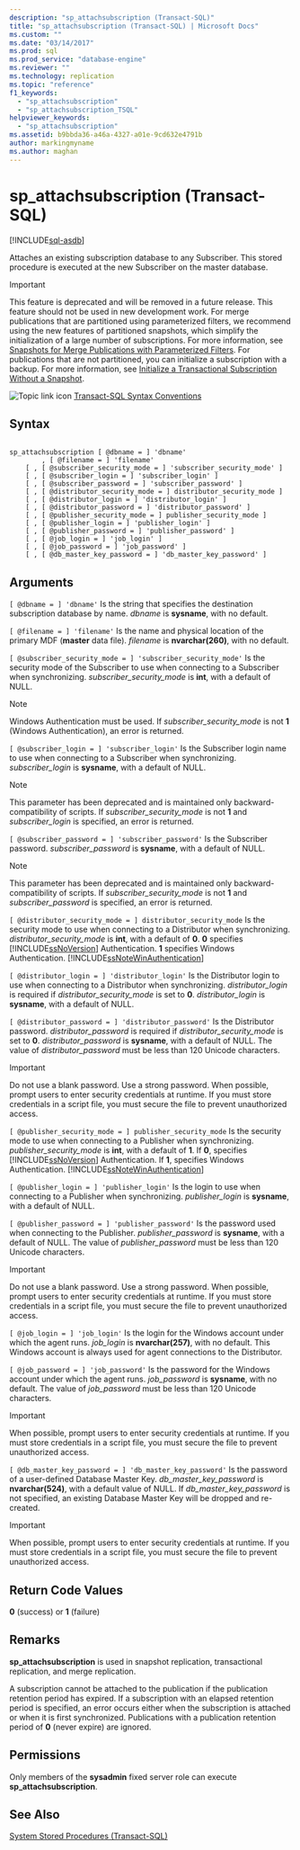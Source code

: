 ```yaml
---
description: "sp_attachsubscription (Transact-SQL)"
title: "sp_attachsubscription (Transact-SQL) | Microsoft Docs"
ms.custom: ""
ms.date: "03/14/2017"
ms.prod: sql
ms.prod_service: "database-engine"
ms.reviewer: ""
ms.technology: replication
ms.topic: "reference"
f1_keywords: 
  - "sp_attachsubscription"
  - "sp_attachsubscription_TSQL"
helpviewer_keywords: 
  - "sp_attachsubscription"
ms.assetid: b9bbda36-a46a-4327-a01e-9cd632e4791b
author: markingmyname
ms.author: maghan
---
```

# sp_attachsubscription (Transact-SQL)
[!INCLUDE[sql-asdb](../../includes/applies-to-version/sql-asdb.md)]

  Attaches an existing subscription database to any Subscriber. This stored procedure is executed at the new Subscriber on the master database.  
  
> [!IMPORTANT]  
>  This feature is deprecated and will be removed in a future release. This feature should not be used in new development work. For merge publications that are partitioned using parameterized filters, we recommend using the new features of partitioned snapshots, which simplify the initialization of a large number of subscriptions. For more information, see [Snapshots for Merge Publications with Parameterized Filters](../../relational-databases/replication/create-a-snapshot-for-a-merge-publication-with-parameterized-filters.md). For publications that are not partitioned, you can initialize a subscription with a backup. For more information, see [Initialize a Transactional Subscription Without a Snapshot](../../relational-databases/replication/initialize-a-transactional-subscription-without-a-snapshot.md).  
  
 ![Topic link icon](../../database-engine/configure-windows/media/topic-link.gif "Topic link icon") [Transact-SQL Syntax Conventions](../../t-sql/language-elements/transact-sql-syntax-conventions-transact-sql.md)  
  
## Syntax  
  
```  
  
sp_attachsubscription [ @dbname = ] 'dbname'  
        , [ @filename = ] 'filename'  
    [ , [ @subscriber_security_mode = ] 'subscriber_security_mode' ]  
    [ , [ @subscriber_login = ] 'subscriber_login' ]  
    [ , [ @subscriber_password = ] 'subscriber_password' ]  
    [ , [ @distributor_security_mode = ] distributor_security_mode ]   
    [ , [ @distributor_login = ] 'distributor_login' ]   
    [ , [ @distributor_password = ] 'distributor_password' ]   
    [ , [ @publisher_security_mode = ] publisher_security_mode ]   
    [ , [ @publisher_login = ] 'publisher_login' ]   
    [ , [ @publisher_password = ] 'publisher_password' ]   
    [ , [ @job_login = ] 'job_login' ]   
    [ , [ @job_password = ] 'job_password' ]   
    [ , [ @db_master_key_password = ] 'db_master_key_password' ]  
```  
  
## Arguments  
`[ @dbname = ] 'dbname'`
 Is the string that specifies the destination subscription database by name. *dbname* is **sysname**, with no default.  
  
`[ @filename = ] 'filename'`
 Is the name and physical location of the primary MDF (**master** data file). *filename* is **nvarchar(260)**, with no default.  
  
`[ @subscriber_security_mode = ] 'subscriber_security_mode'`
 Is the security mode of the Subscriber to use when connecting to a Subscriber when synchronizing. *subscriber_security_mode* is **int**, with a default of NULL.  
  
> [!NOTE]  
>  Windows Authentication must be used. If *subscriber_security_mode* is not **1** (Windows Authentication), an error is returned.  
  
`[ @subscriber_login = ] 'subscriber_login'`
 Is the Subscriber login name to use when connecting to a Subscriber when synchronizing. *subscriber_login* is **sysname**, with a default of NULL.  
  
> [!NOTE]  
>  This parameter has been deprecated and is maintained only backward-compatibility of scripts. If *subscriber_security_mode* is not **1** and *subscriber_login* is specified, an error is returned.  
  
`[ @subscriber_password = ] 'subscriber_password'`
 Is the Subscriber password. *subscriber_password* is **sysname**, with a default of NULL.  
  
> [!NOTE]  
>  This parameter has been deprecated and is maintained only backward-compatibility of scripts. If *subscriber_security_mode* is not **1** and *subscriber_password* is specified, an error is returned.  
  
`[ @distributor_security_mode = ] distributor_security_mode`
 Is the security mode to use when connecting to a Distributor when synchronizing. *distributor_security_mode* is **int**, with a default of **0**. **0** specifies [!INCLUDE[ssNoVersion](../../includes/ssnoversion-md.md)] Authentication. **1** specifies Windows Authentication. [!INCLUDE[ssNoteWinAuthentication](../../includes/ssnotewinauthentication-md.md)]  
  
`[ @distributor_login = ] 'distributor_login'`
 Is the Distributor login to use when connecting to a Distributor when synchronizing. *distributor_login* is required if *distributor_security_mode* is set to **0**. *distributor_login* is **sysname**, with a default of NULL.  
  
`[ @distributor_password = ] 'distributor_password'`
 Is the Distributor password. *distributor_password* is required if *distributor_security_mode* is set to **0**. *distributor_password* is **sysname**, with a default of NULL. The value of *distributor_password* must be less than 120 Unicode characters.  
  
> [!IMPORTANT]  
>  Do not use a blank password. Use a strong password. When possible, prompt users to enter security credentials at runtime. If you must store credentials in a script file, you must secure the file to prevent unauthorized access.  
  
`[ @publisher_security_mode = ] publisher_security_mode`
 Is the security mode to use when connecting to a Publisher when synchronizing. *publisher_security_mode* is **int**, with a default of **1**. If **0**, specifies [!INCLUDE[ssNoVersion](../../includes/ssnoversion-md.md)] Authentication. If **1**, specifies Windows Authentication. [!INCLUDE[ssNoteWinAuthentication](../../includes/ssnotewinauthentication-md.md)]  
  
`[ @publisher_login = ] 'publisher_login'`
 Is the login to use when connecting to a Publisher when synchronizing. *publisher_login* is **sysname**, with a default of NULL.  
  
`[ @publisher_password = ] 'publisher_password'`
 Is the password used when connecting to the Publisher. *publisher_password* is **sysname**, with a default of NULL. The value of *publisher_password* must be less than 120 Unicode characters.  
  
> [!IMPORTANT]  
>  Do not use a blank password. Use a strong password. When possible, prompt users to enter security credentials at runtime. If you must store credentials in a script file, you must secure the file to prevent unauthorized access.  
  
`[ @job_login = ] 'job_login'`
 Is the login for the Windows account under which the agent runs. *job_login* is **nvarchar(257)**, with no default. This Windows account is always used for agent connections to the Distributor.  
  
`[ @job_password = ] 'job_password'`
 Is the password for the Windows account under which the agent runs. *job_password* is **sysname**, with no default. The value of *job_password* must be less than 120 Unicode characters.  
  
> [!IMPORTANT]  
>  When possible, prompt users to enter security credentials at runtime. If you must store credentials in a script file, you must secure the file to prevent unauthorized access.  
  
`[ @db_master_key_password = ] 'db_master_key_password'`
 Is the password of a user-defined Database Master Key. *db_master_key_password* is **nvarchar(524)**, with a default value of NULL. If *db_master_key_password* is not specified, an existing Database Master Key will be dropped and re-created.  
  
> [!IMPORTANT]  
>  When possible, prompt users to enter security credentials at runtime. If you must store credentials in a script file, you must secure the file to prevent unauthorized access.  
  
## Return Code Values  
 **0** (success) or **1** (failure)  
  
## Remarks  
 **sp_attachsubscription** is used in snapshot replication, transactional replication, and merge replication.  
  
 A subscription cannot be attached to the publication if the publication retention period has expired. If a subscription with an elapsed retention period is specified, an error occurs either when the subscription is attached or when it is first synchronized. Publications with a publication retention period of **0** (never expire) are ignored.  
  
## Permissions  
 Only members of the **sysadmin** fixed server role can execute **sp_attachsubscription**.  
  
## See Also  
 [System Stored Procedures &#40;Transact-SQL&#41;](../../relational-databases/system-stored-procedures/system-stored-procedures-transact-sql.md)  
  
  
